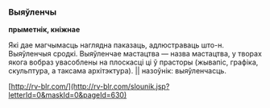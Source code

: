 ### Выяўленчы
**прыметнік, кніжнае**

Які дае магчымасць наглядна паказаць, адлюстраваць што-н. Выяўленчыя сродкі. Выяўленчае мастацтва — назва мастацтва, у творах якога вобраз увасоблены на плоскасці ці ў прасторы (жывапіс, графіка, скульптура, а таксама архітэктура). || назоўнік: выяўленчасць.

<a rel="author">[http://rv-blr.com/](http://rv-blr.com/slounik.jsp?letterId=0&maskId=0&pageId=630)</a>
